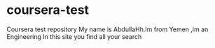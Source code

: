 # coursera-test
Coursera test repository
My name is AbdullaHh.Im from Yemen ,im an Engineering
In this site you find all your search
